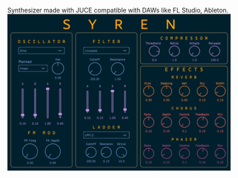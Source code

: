 Synthesizer made with JUCE compatible with DAWs like FL Studio, Ableton.
![Interface.png](https://github.com/marc-ciobanu/Synthesizer/blob/main/Interface.png)
